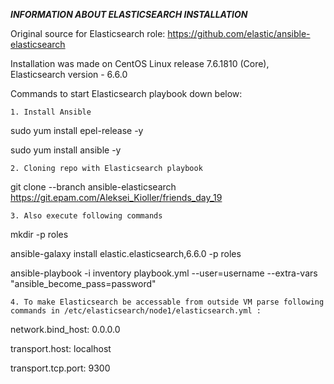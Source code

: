 ***INFORMATION ABOUT ELASTICSEARCH INSTALLATION***

Original source for Elasticsearch role: https://github.com/elastic/ansible-elasticsearch

Installation was made on CentOS Linux release 7.6.1810 (Core), Elasticsearch version - 6.6.0

Commands to start Elasticsearch playbook down below:

    1. Install Ansible

sudo yum install epel-release -y
    
sudo yum install ansible -y

    2. Cloning repo with Elasticsearch playbook
    
git clone --branch ansible-elasticsearch https://git.epam.com/Aleksei_Kioller/friends_day_19

    3. Also execute following commands

mkdir -p roles

ansible-galaxy install elastic.elasticsearch,6.6.0 -p roles 

ansible-playbook -i inventory playbook.yml --user=username --extra-vars "ansible_become_pass=password"

    4. To make Elasticsearch be accessable from outside VM parse following commands in /etc/elasticsearch/node1/elasticsearch.yml : 
    
network.bind_host: 0.0.0.0

transport.host: localhost

transport.tcp.port: 9300
